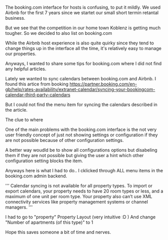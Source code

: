 The booking.com interface for hosts is confusing, to put it mildly. 
We used Airbnb for the first 7 years since we startet our small short termin retantal business. 

But we see that the competition in our home town Koblenz is getting much tougher. So we decided to also list on booking.com

  While the Airbnb host experience is also quite quirky since they tend to change things up in the interface all the time, it's relatively easy to manage our properties.

  Anyways, I wanted to share some tips for booking.com where I did not find any helpful articles.

  Lately we wanted to sync calendars between booking.com and Airbnb. I found this artice from booking https://partner.booking.com/en-gb/help/rates-availability/extranet-calendar/syncing-your-bookingcom-calendar-third-party-calendars

But I could not find the menu item for syncing the calendars described in the article.

The clue to where 

One of the main problems with the booking.com interface is the not very user friendly concept of just not showing settings or configuration if they are not possible because of other configuration settings. 
  
  A better way woudld be to show all configurations options but disabeling them if they are not possible but giving the user a hint which other configuration setting blocks the item.

  Anyways here is what I had to do.. I cklicked through ALL menu items in the booking.com admin backend.


  '''
Calendar syncing is not available for all property types. To import or export calendars, your property needs to have 20 room types or less, and a maximum of one unit per room type. Your property also can’t use XML connectivity services like property management systems or channel managers.
  '''


  I had to go to "property"
  Property Layout (very intuitive :D )
And change "Number of apartments (of this type)" to 1


  Hope this saves someone a bit of time and nerves. 
